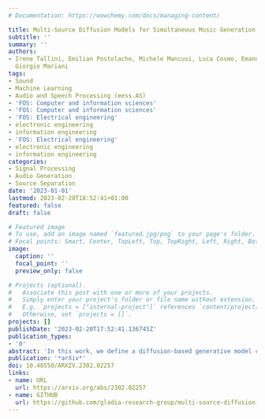 ```yaml
---
# Documentation: https://wowchemy.com/docs/managing-content/

title: Multi-Source Diffusion Models for Simultaneous Music Generation and Separation
subtitle: ''
summary: ''
authors:
- Irene Tallini, Emilian Postolache, Michele Mancusi, Luca Cosmo, Emanuele Rodolà
  Giorgio Mariani
tags:
- Sound
- Machine Learning
- Audio and Speech Processing (eess.AS)
- 'FOS: Computer and information sciences'
- 'FOS: Computer and information sciences'
- 'FOS: Electrical engineering'
- electronic engineering
- information engineering
- 'FOS: Electrical engineering'
- electronic engineering
- information engineering
categories:
- Signal Processing
- Audio Generation
- Source Separation
date: '2023-01-01'
lastmod: 2023-02-20T18:52:41+01:00
featured: false
draft: false

# Featured image
# To use, add an image named `featured.jpg/png` to your page's folder.
# Focal points: Smart, Center, TopLeft, Top, TopRight, Left, Right, BottomLeft, Bottom, BottomRight.
image:
  caption: ''
  focal_point: ''
  preview_only: false

# Projects (optional).
#   Associate this post with one or more of your projects.
#   Simply enter your project's folder or file name without extension.
#   E.g. `projects = ["internal-project"]` references `content/project/deep-learning/index.md`.
#   Otherwise, set `projects = []`.
projects: []
publishDate: '2023-02-20T17:52:41.136745Z'
publication_types:
- '0'
abstract: 'In this work, we define a diffusion-based generative model capable of both music synthesis and source separation by learning the score of the joint probability density of sources sharing a context. Alongside the classic total inference tasks (i.e. generating a mixture, separating the sources), we also introduce and experiment on the partial inference task of source imputation, where we generate a subset of the sources given the others (e.g., play a piano track that goes well with the drums). Additionally, we introduce a novel inference method for the separation task. We train our model on Slakh2100, a standard dataset for musical source separation, provide qualitative results in the generation settings, and showcase competitive quantitative results in the separation setting. Our method is the first example of a single model that can handle both generation and separation tasks, thus representing a step toward general audio models.'
publication: '*arXiv*'
doi: 10.48550/ARXIV.2302.02257
links:
- name: URL
  url: https://arxiv.org/abs/2302.02257
- name: GITHUB
  url: https://github.com/gladia-research-group/multi-source-diffusion-models
---
```

